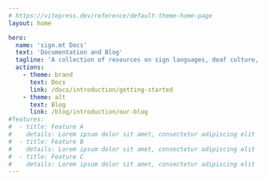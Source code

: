 ```yaml
---
# https://vitepress.dev/reference/default-theme-home-page
layout: home

hero:
  name: 'sign.mt Docs'
  text: 'Documentation and Blog'
  tagline: 'A collection of resources on sign languages, deaf culture, and our technology.'
  actions:
    - theme: brand
      text: Docs
      link: /docs/introduction/getting-started
    - theme: alt
      text: Blog
      link: /blog/introduction/our-blog
#features:
#  - title: Feature A
#    details: Lorem ipsum dolor sit amet, consectetur adipiscing elit
#  - title: Feature B
#    details: Lorem ipsum dolor sit amet, consectetur adipiscing elit
#  - title: Feature C
#    details: Lorem ipsum dolor sit amet, consectetur adipiscing elit
---
```

